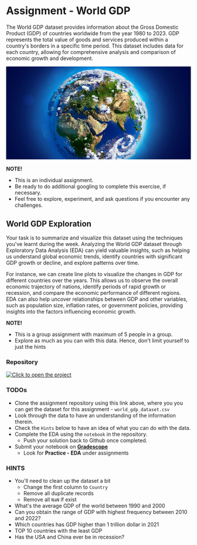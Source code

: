 # Assignment - World GDP
The World GDP dataset provides information about the Gross Domestic Product (GDP) of countries worldwide from the year 1980 to 2023. GDP represents the total value of goods and services produced within a country's borders in a specific time period. This dataset includes data for each country, allowing for comprehensive analysis and comparison of economic growth and development.


![world-gdp](./eda/word-gdp.jpeg)

<aside>

**NOTE!** 

- This is an individual assignment.
- Be ready to do additional googling to complete this exercise, if necessary.
- Feel free to explore, experiment, and ask questions if you encounter any challenges. 
</aside>

##  World GDP Exploration
Your task is to summarize and visualize this dataset using the techniques you've learnt during the week. Analyzing the World GDP dataset through Exploratory Data Analysis (EDA) can yield valuable insights, such as helping us understand global economic trends, identify countries with significant GDP growth or decline, and explore patterns over time.

For instance, we can create line plots to visualize the changes in GDP for different countries over the years. This allows us to observe the overall economic trajectory of nations, identify periods of rapid growth or recession, and compare the economic performance of different regions. EDA can also help uncover relationships between GDP and other variables, such as population size, inflation rates, or government policies, providing insights into the factors influencing economic growth.

<aside>

**NOTE!** 

- This is a group assignment with maximum of 5 people in a group.
- Explore as much as you can with this data. Hence, don't limit yourself to just the hints

</aside>

### Repository
[![Click to open the project](https://img.shields.io/static/v1?label=Open%20Project&message=World%20GDP%20Exploration&color=blue)](https://github.com/kiboschool/world-gdp-exploration.git)


### TODOs
- Clone the assignment repository using this link above, where you you can get the dataset for this assignment - `world_gdp_dataset.csv`
- Look through the data to have an understanding of the information therein.
- Check the `Hints` below to have an idea of what you can do with the data.
- Complete the EDA using the `notebook` in the repository.
    - Push your solution back to Github once completed.
- Submit your notebook on **[Gradescope](https://www.gradescope.com/courses/544001/assignments)**
    - Look for **Practice - EDA** under assignments

### HINTS
- You'll need to clean up the dataset a bit
    - Change the first column to `Country`
    - Remove all duplicate records
    - Remove all `NaN` if exist
- What's the average GDP of the world between 1990 and 2000
- Can you obtain the range of GDP with highest frequency between 2010 and 2022?
- Which countries has GDP higher than 1 trillion dollar in 2021
- TOP 10 countries with the least GDP
- Has the USA and China ever be in recession?

